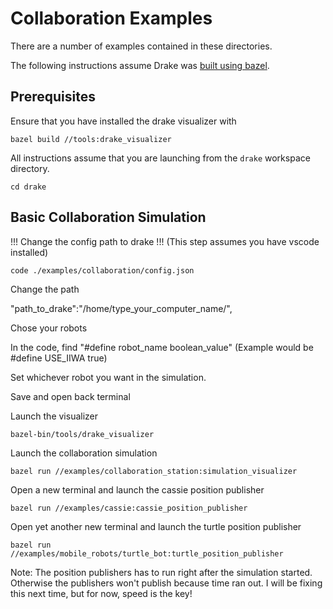 Collaboration Examples
==========================

There are a number of examples contained in these directories.

The following instructions assume Drake was
[built using bazel](https://drake.mit.edu/bazel.html?highlight=bazel).

Prerequisites
-------------

Ensure that you have installed the drake visualizer with
```
bazel build //tools:drake_visualizer
```

All instructions assume that you are launching from the `drake`
workspace directory.
```
cd drake
```


Basic Collaboration Simulation
---------------------
!!! Change the config path to drake !!!
(This step assumes you have vscode installed)

```
code ./examples/collaboration/config.json
```

Change the path

"path_to_drake":"/home/type_your_computer_name/",


Chose your robots

In the code, find "#define robot_name boolean_value"
(Example would be #define USE_IIWA true)

Set whichever robot you want in the simulation.


Save and open back terminal

Launch the visualizer
```
bazel-bin/tools/drake_visualizer
```

Launch the collaboration simulation
```
bazel run //examples/collaboration_station:simulation_visualizer
```

Open a new terminal and launch the cassie position publisher
```
bazel run //examples/cassie:cassie_position_publisher
```

Open yet another new terminal and launch the turtle position publisher
```
bazel run //examples/mobile_robots/turtle_bot:turtle_position_publisher
```

Note: The position publishers has to run right after the simulation started.
Otherwise the publishers won't publish because time ran out. 
I will be fixing this next time, but for now, speed is the key!

